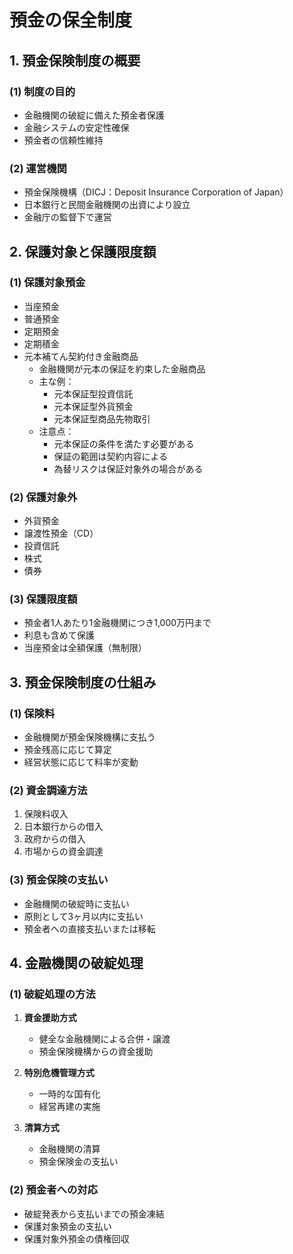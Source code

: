 # 預金の保全制度

## 1. 預金保険制度の概要

### (1) 制度の目的
- 金融機関の破綻に備えた預金者保護
- 金融システムの安定性確保
- 預金者の信頼性維持

### (2) 運営機関
- 預金保険機構（DICJ：Deposit Insurance Corporation of Japan）
- 日本銀行と民間金融機関の出資により設立
- 金融庁の監督下で運営

## 2. 保護対象と保護限度額

### (1) 保護対象預金
- 当座預金
- 普通預金
- 定期預金
- 定期積金
- 元本補てん契約付き金融商品
  - 金融機関が元本の保証を約束した金融商品
  - 主な例：
    - 元本保証型投資信託
    - 元本保証型外貨預金
    - 元本保証型商品先物取引
  - 注意点：
    - 元本保証の条件を満たす必要がある
    - 保証の範囲は契約内容による
    - 為替リスクは保証対象外の場合がある 

### (2) 保護対象外
- 外貨預金
- 譲渡性預金（CD）
- 投資信託
- 株式
- 債券

### (3) 保護限度額
- 預金者1人あたり1金融機関につき1,000万円まで
- 利息も含めて保護
- 当座預金は全額保護（無制限）

## 3. 預金保険制度の仕組み

### (1) 保険料
- 金融機関が預金保険機構に支払う
- 預金残高に応じて算定
- 経営状態に応じて料率が変動

### (2) 資金調達方法
1. 保険料収入
2. 日本銀行からの借入
3. 政府からの借入
4. 市場からの資金調達

### (3) 預金保険の支払い
- 金融機関の破綻時に支払い
- 原則として3ヶ月以内に支払い
- 預金者への直接支払いまたは移転

## 4. 金融機関の破綻処理

### (1) 破綻処理の方法
1. **資金援助方式**
   - 健全な金融機関による合併・譲渡
   - 預金保険機構からの資金援助

2. **特別危機管理方式**
   - 一時的な国有化
   - 経営再建の実施

3. **清算方式**
   - 金融機関の清算
   - 預金保険金の支払い

### (2) 預金者への対応
- 破綻発表から支払いまでの預金凍結
- 保護対象預金の支払い
- 保護対象外預金の債権回収
